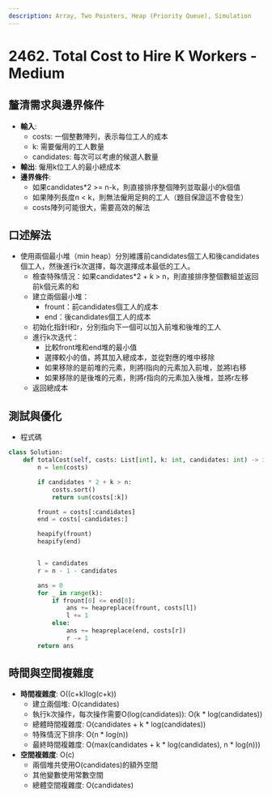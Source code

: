 ```yaml
---
description: Array, Two Pointers, Heap (Priority Queue), Simulation
---
```


# 2462. Total Cost to Hire K Workers - Medium

## 釐清需求與邊界條件

* **輸入**:
  * costs: 一個整數陣列，表示每位工人的成本
  * k: 需要僱用的工人數量
  * candidates: 每次可以考慮的候選人數量
* **輸出**: 僱用k位工人的最小總成本
* **邊界條件**:
  * 如果candidates\*2 >= n-k，則直接排序整個陣列並取最小的k個值
  * 如果陣列長度n < k，則無法僱用足夠的工人（題目保證這不會發生）
  * costs陣列可能很大，需要高效的解法

## 口述解法

* 使用兩個最小堆（min heap）分別維護前candidates個工人和後candidates個工人，然後進行k次選擇，每次選擇成本最低的工人。
  * 檢查特殊情況：如果candidates\*2 + k > n，則直接排序整個數組並返回前k個元素的和
  * 建立兩個最小堆：
    * frount：前candidates個工人的成本
    * end：後candidates個工人的成本
  * 初始化指針l和r，分別指向下一個可以加入前堆和後堆的工人
  * 進行k次迭代：
    * 比較front堆和end堆的最小值
    * 選擇較小的值，將其加入總成本，並從對應的堆中移除
    * 如果移除的是前堆的元素，則將l指向的元素加入前堆，並將l右移
    * 如果移除的是後堆的元素，則將r指向的元素加入後堆，並將r左移
  * 返回總成本

## 測試與優化

* 程式碼

```python
class Solution:
    def totalCost(self, costs: List[int], k: int, candidates: int) -> int:
        n = len(costs)

        if candidates * 2 + k > n:
            costs.sort()
            return sum(costs[:k])

        frount = costs[:candidates]
        end = costs[-candidates:]

        heapify(frount)
        heapify(end)


        l = candidates
        r = n - 1 - candidates

        ans = 0
        for _ in range(k):
            if frount[0] <= end[0]:
                ans += heapreplace(frount, costs[l])
                l += 1
            else:
                ans += heapreplace(end, costs[r])
                r -= 1
        return ans
```

## 時間與空間複雜度

* **時間複雜度**: O((c+k)log(c+k))
  * 建立兩個堆: O(candidates)
  * 執行k次操作，每次操作需要O(log(candidates)): O(k \* log(candidates))
  * 總體時間複雜度: O(candidates + k \* log(candidates))
  * 特殊情況下排序: O(n \* log(n))
  * 最終時間複雜度: O(max(candidates + k \* log(candidates), n \* log(n)))
* **空間複雜度**: O(c)
  * 兩個堆共使用O(candidates)的額外空間
  * 其他變數使用常數空間
  * 總體空間複雜度: O(candidates)
